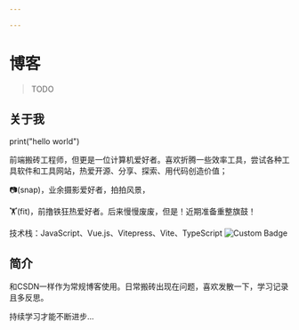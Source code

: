 ```yaml
---

---
```

# 博客

> TODO
>  

## 关于我

print("hello world")

前端搬砖工程师，但更是一位计算机爱好者。喜欢折腾一些效率工具，尝试各种工具软件和工具网站，热爱开源、分享、探索、用代码创造价值；

📷(snap)，业余摄影爱好者，拍拍风景，

🏋️(fit)，前撸铁狂热爱好者。后来慢慢废废，但是！近期准备重整旗鼓！

技术栈：JavaScript、Vue.js、Vitepress、Vite、TypeScript
![Custom Badge](https://img.shields.io/badge/vue-3-red)


## 简介

和CSDN一样作为常规博客使用。日常搬砖出现在问题，喜欢发散一下，学习记录且多反思。

持续学习才能不断进步...
